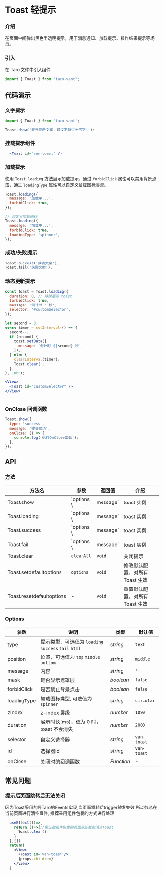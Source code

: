 # Toast 轻提示

### 介绍

在页面中间弹出黑色半透明提示，用于消息通知、加载提示、操作结果提示等场景。

### 引入

在 Taro 文件中引入组件

```js
import { Toast } from "taro-vant"; 
```

## 代码演示

### 文字提示

```javascript
import { Toast } from 'taro-vant';

Toast.show('我是提示文案，建议不超过十五字~');
```
### 挂载提示组件
```jsx
  <Toast id="van-toast" />
```

### 加载提示

使用 `Toast.loading` 方法展示加载提示，通过 `forbidClick` 属性可以禁用背景点击，通过 `loadingType` 属性可以自定义加载图标类型。

```javascript
Toast.loading({
  message: '加载中...',
  forbidClick: true,
});

// 自定义加载图标
Toast.loading({
  message: '加载中...',
  forbidClick: true,
  loadingType: 'spinner',
});
```

### 成功/失败提示

```javascript
Toast.success('成功文案');
Toast.fail('失败文案');
```

### 动态更新提示

```javascript
const toast = Toast.loading({
  duration: 0, // 持续展示 toast
  forbidClick: true,
  message: '倒计时 3 秒',
  selector: '#customSelector',
});

let second = 3;
const timer = setInterval(() => {
  second--;
  if (second) {
    toast.setData({
      message: `倒计时 ${second} 秒`,
    });
  } else {
    clearInterval(timer);
    Toast.clear();
  }
}, 1000);
```

```jsx
<View>
  <Toast id="customSelector" />
</View>
 
```

### OnClose 回调函数

```javascript
Toast.show({
  type: 'success',
  message: '提交成功',
  onClose: () => {
    console.log('执行OnClose函数');
  },
});
```

## API

### 方法

| 方法名                       | 参数         | 返回值      | 介绍                  |
|---------------------------|------------|----------|---------------------|
| Toast.show                | `options \ | message` | toast 实例            | 展示提示 |
| Toast.loading             | `options \ | message` | toast 实例            | 展示加载提示 |
| Toast.success             | `options \ | message` | toast 实例            | 展示成功提示 |
| Toast.fail                | `options \ | message` | toast 实例            | 展示失败提示 |
| Toast.clear               | `clearAll` | `void`   | 关闭提示                |
| Toast.setdefaultoptions   | `options`  | `void`   | 修改默认配置，对所有 Toast 生效 |
| Toast.resetdefaultoptions | -          | `void`   | 重置默认配置，对所有 Toast 生效 |

### Options

| 参数          | 说明                                          | 类型         | 默认值         |
|-------------|---------------------------------------------|------------|-------------|
| type        | 提示类型，可选值为 `loading` `success` `fail` `html` | _string_   | `text`      |
| position    | 位置，可选值为 `top` `middle` `bottom`             | _string_   | `middle`    |
| message     | 内容                                          | _string_   | `''`        |
| mask        | 是否显示遮罩层                                     | _boolean_  | `false`     |
| forbidClick | 是否禁止背景点击                                    | _boolean_  | `false`     |
| loadingType | 加载图标类型, 可选值为 `spinner`                      | _string_   | `circular`  |
| zIndex      | z-index 层级                                  | _number_   | `1090`      |
| duration    | 展示时长(ms)，值为 0 时，toast 不会消失                  | _number_   | `2000`      |
| selector    | 自定义选择器                                      | _string_   | `van-toast` |
| id          | 选择器id                                       | _string_   | `van-toast` |
| onClose     | 关闭时的回调函数                                    | _Function_ | -           |

## 常见问题

### 提示后页面跳转后无法关闭
因为Toast采用的是Taro的Events实现,当页面跳转后trigger触发失效,所以务必在当前页面进行清空事件,
推荐采用组件包裹的方式进行处理

```jsx
  useEffect(()=>{
    return ()=>{//保证被组件包裹的页面在卸载前清空Toast
      Toast.clear()
    }  
  },[])
  return(
    <View>
      <Toast id='van-toast'/>
      {props.children}
    </View>
  )
```


